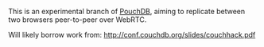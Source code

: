 This is an experimental branch of [PouchDB](http://pouchdb.com/), aiming to replicate between two browsers peer-to-peer over WebRTC.

Will likely borrow work from: http://conf.couchdb.org/slides/couchhack.pdf
